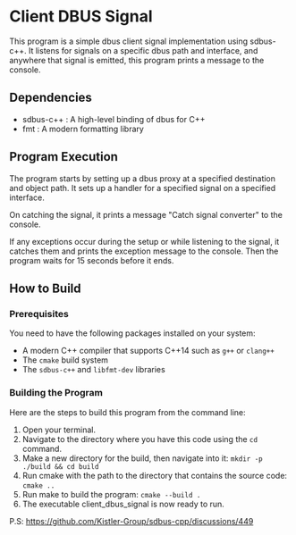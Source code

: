 # Client DBUS Signal

This program is a simple dbus client signal implementation using sdbus-c++. It listens for signals on a specific dbus path and interface, and anywhere that signal is emitted, this program prints a message to the console.

## Dependencies

- sdbus-c++ : A high-level binding of dbus for C++
- fmt : A modern formatting library

## Program Execution

The program starts by setting up a dbus proxy at a specified destination and object path. It sets up a handler for a specified signal on a specified interface.

On catching the signal, it prints a message "Catch signal converter" to the console.

If any exceptions occur during the setup or while listening to the signal, it catches them and prints the exception message to the console. Then the program waits for 15 seconds before it ends.

## How to Build

### Prerequisites

You need to have the following packages installed on your system:

- A modern C++ compiler that supports C++14 such as `g++` or `clang++`
- The `cmake` build system
- The `sdbus-c++` and `libfmt-dev` libraries

### Building the Program

Here are the steps to build this program from the command line:

1. Open your terminal.
2. Navigate to the directory where you have this code using the `cd` command.
3. Make a new directory for the build, then navigate into it: `mkdir -p ./build && cd build`
4. Run cmake with the path to the directory that contains the source code: `cmake ..`
5. Run make to build the program: `cmake --build .`
6. The executable client_dbus_signal is now ready to run.

P.S: https://github.com/Kistler-Group/sdbus-cpp/discussions/449
